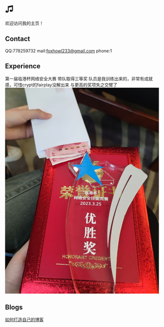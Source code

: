 # ♫

欢迎访问我的主页！

<!-- .slide -->

## Contact
QQ:778259732
mail:foxhowl233@gmail.com
phone:1
<!-- .slide -->

## Experience
第一届临港杯网络安全大赛 带队取得三等奖
队员是我训练出来的，非常有成就感，可惜crypt的fairplay没解出来
与更高的奖项失之交臂了
![trophy](https://github.com/Aihara-Tsubaki/Aihara-Tsubaki.github.io/raw/gh-pages/pic/trophy.jpg)

<!-- .slide vertical=true -->

## Blogs
[如何打造自己的博客]([https://markdown.com.cn](https://aiharatsubaki.space/2023/04/04/%E5%A6%82%E4%BD%95%E6%90%AD%E5%BB%BA%E5%8D%9A%E5%AE%A2/)https://aiharatsubaki.space/2023/04/04/%E5%A6%82%E4%BD%95%E6%90%AD%E5%BB%BA%E5%8D%9A%E5%AE%A2/)

<!-- .slide -->



